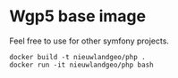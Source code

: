 # Wgp5 base image

Feel free to use for other symfony projects.


```
docker build -t nieuwlandgeo/php .
docker run -it nieuwlandgeo/php bash
```
